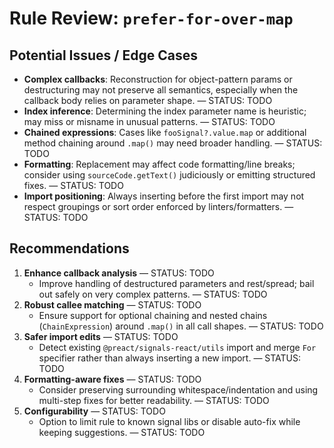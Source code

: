 # Rule Review: `prefer-for-over-map`

## Potential Issues / Edge Cases

- __Complex callbacks__: Reconstruction for object-pattern params or destructuring may not preserve all semantics, especially when the callback body relies on parameter shape. — STATUS: TODO
- __Index inference__: Determining the index parameter name is heuristic; may miss or misname in unusual patterns. — STATUS: TODO
- __Chained expressions__: Cases like `fooSignal?.value.map` or additional method chaining around `.map()` may need broader handling. — STATUS: TODO
- __Formatting__: Replacement may affect code formatting/line breaks; consider using `sourceCode.getText()` judiciously or emitting structured fixes. — STATUS: TODO
- __Import positioning__: Always inserting before the first import may not respect groupings or sort order enforced by linters/formatters. — STATUS: TODO

## Recommendations

1. __Enhance callback analysis__ — STATUS: TODO
   - Improve handling of destructured parameters and rest/spread; bail out safely on very complex patterns. — STATUS: TODO
2. __Robust callee matching__ — STATUS: TODO
   - Ensure support for optional chaining and nested chains (`ChainExpression`) around `.map()` in all call shapes. — STATUS: TODO
3. __Safer import edits__ — STATUS: TODO
   - Detect existing `@preact/signals-react/utils` import and merge `For` specifier rather than always inserting a new import. — STATUS: TODO
4. __Formatting-aware fixes__ — STATUS: TODO
   - Consider preserving surrounding whitespace/indentation and using multi-step fixes for better readability. — STATUS: TODO
5. __Configurability__ — STATUS: TODO
   - Option to limit rule to known signal libs or disable auto-fix while keeping suggestions. — STATUS: TODO
